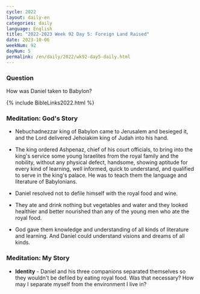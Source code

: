 ```yaml
---
cycle: 2022
layout: daily-en
categories: daily
language: English
title: "2022-2023 Week 92 Day 5: Foreign Land Raised"
date: 2023-10-06
weekNum: 92
dayNum: 5
permalink: /en/daily/2022/wk92-day5-daily.html
---
```


### Question     
How was Daniel taken to Babylon?

{% include BibleLinks2022.html %}

### Meditation: God's Story   
+ Nebuchadnezzar king of Babylon came to Jerusalem and besieged it, and the Lord delivered Jehoiakim king of Judah into his hand. 

+ The king ordered Ashpenaz, chief of his court officials, to bring into the king's service some young Israelites from the royal family and the nobility, without any physical defect, handsome, showing aptitude for every kind of learning, well informed, quick to understand, and qualified to serve in the king's palace. He was to teach them the language and literature of Babylonians. 

+ Daniel resolved not to defile himself with the royal food and wine. 

+ They ate and drink nothing but vegetables and water and they looked healthier and better nourished than any of the young men who ate the royal food. 

+ God gave them knowledge and understanding of all kinds of literature and learning. And Daniel could understand visions and dreams of all kinds. 

### Meditation: My Story   
+ **Identity** - Daniel and his three companions separated themselves so they wouldn't be defiled by eating royal food. Was that necessary? How may I separate myself from the environment I live in?  
